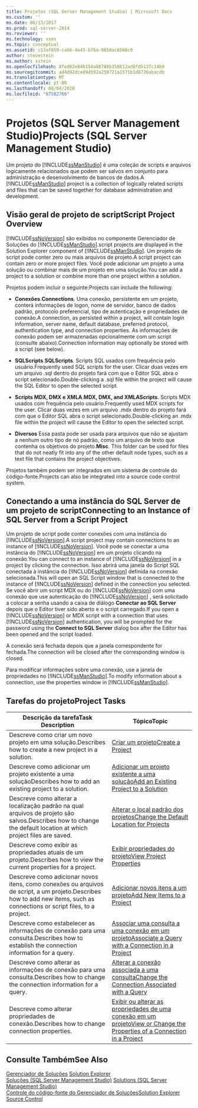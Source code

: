 ```yaml
---
title: Projetos (SQL Server Management Studio) | Microsoft Docs
ms.custom: ''
ms.date: 06/13/2017
ms.prod: sql-server-2014
ms.reviewer: ''
ms.technology: ssms
ms.topic: conceptual
ms.assetid: c13af859-ca66-4e43-b76a-0650ac6566c0
author: stevestein
ms.author: sstein
ms.openlocfilehash: 8fed02e84b154a86788b350812ad8fd5137c14b0
ms.sourcegitcommit: ad4d92dce894592a259721a1571b1d8736abacdb
ms.translationtype: MT
ms.contentlocale: pt-BR
ms.lasthandoff: 08/04/2020
ms.locfileid: "87582766"
---
```

# <a name="projects-sql-server-management-studio"></a><span data-ttu-id="9995e-102">Projetos (SQL Server Management Studio)</span><span class="sxs-lookup"><span data-stu-id="9995e-102">Projects (SQL Server Management Studio)</span></span>
  <span data-ttu-id="9995e-103">Um projeto do [!INCLUDE[ssManStudio](../../includes/ssmanstudio-md.md)] é uma coleção de scripts e arquivos logicamente relacionados que podem ser salvos em conjunto para administração e desenvolvimento de bancos de dados.</span><span class="sxs-lookup"><span data-stu-id="9995e-103">A [!INCLUDE[ssManStudio](../../includes/ssmanstudio-md.md)] project is a collection of logically related scripts and files that can be saved together for database administration and development.</span></span>  
  
## <a name="script-project-overview"></a><span data-ttu-id="9995e-104">Visão geral de projeto de script</span><span class="sxs-lookup"><span data-stu-id="9995e-104">Script Project Overview</span></span>  
 [!INCLUDE[ssNoVersion](../../includes/ssnoversion-md.md)] <span data-ttu-id="9995e-105">são exibidos no componente Gerenciador de Soluções do [!INCLUDE[ssManStudio](../../includes/ssmanstudio-md.md)].</span><span class="sxs-lookup"><span data-stu-id="9995e-105">script projects are displayed in the Solution Explorer component of [!INCLUDE[ssManStudio](../../includes/ssmanstudio-md.md)].</span></span> <span data-ttu-id="9995e-106">Um projeto de script pode conter zero ou mais arquivos de projeto.</span><span class="sxs-lookup"><span data-stu-id="9995e-106">A script project can contain zero or more project files.</span></span> <span data-ttu-id="9995e-107">Você pode adicionar um projeto a uma solução ou combinar mais de um projeto em uma solução.</span><span class="sxs-lookup"><span data-stu-id="9995e-107">You can add a project to a solution or combine more than one project within a solution.</span></span>  
  
 <span data-ttu-id="9995e-108">Projetos podem incluir o seguinte:</span><span class="sxs-lookup"><span data-stu-id="9995e-108">Projects can include the following:</span></span>  
  
-   <span data-ttu-id="9995e-109">**Conexões**.</span><span class="sxs-lookup"><span data-stu-id="9995e-109">**Connections**.</span></span> <span data-ttu-id="9995e-110">Uma conexão, persistente em um projeto, conterá informações de logon, nome de servidor, banco de dados padrão, protocolo preferencial, tipo de autenticação e propriedades de conexão.</span><span class="sxs-lookup"><span data-stu-id="9995e-110">A connection, as persisted within a project, will contain login information, server name, default database, preferred protocol, authentication type, and connection properties.</span></span> <span data-ttu-id="9995e-111">As informações de conexão podem ser armazenadas opcionalmente com um script (consulte abaixo).</span><span class="sxs-lookup"><span data-stu-id="9995e-111">Connection information may optionally be stored with a script (see below).</span></span>  
  
-   <span data-ttu-id="9995e-112">**SQLScripts**.</span><span class="sxs-lookup"><span data-stu-id="9995e-112">**SQLScripts**.</span></span> <span data-ttu-id="9995e-113">Scripts SQL usados com frequência pelo usuário.</span><span class="sxs-lookup"><span data-stu-id="9995e-113">Frequently used SQL scripts for the user.</span></span> <span data-ttu-id="9995e-114">Clicar duas vezes em um arquivo .sql dentro do projeto fará com que o Editor SQL abra o script selecionado.</span><span class="sxs-lookup"><span data-stu-id="9995e-114">Double-clicking a .sql file within the project will cause the SQL Editor to open the selected script.</span></span>  
  
-   <span data-ttu-id="9995e-115">**Scripts MDX, DMX e XMLA**.</span><span class="sxs-lookup"><span data-stu-id="9995e-115">**MDX, DMX, and XMLAScripts**.</span></span> <span data-ttu-id="9995e-116">Scripts MDX usados com frequência pelo usuário.</span><span class="sxs-lookup"><span data-stu-id="9995e-116">Frequently used MDX scripts for the user.</span></span> <span data-ttu-id="9995e-117">Clicar duas vezes em um arquivo .mdx dentro do projeto fará com que o Editor SQL abra o script selecionado.</span><span class="sxs-lookup"><span data-stu-id="9995e-117">Double-clicking an .mdx file within the project will cause the Editor to open the selected script.</span></span>  
  
-   <span data-ttu-id="9995e-118">**Diversos** Essa pasta pode ser usada para arquivos que não se ajustam a nenhum outro tipo de nó padrão, como um arquivo de texto que contenha os objetivos do projeto.</span><span class="sxs-lookup"><span data-stu-id="9995e-118">**Misc**. This folder can be used for files that do not neatly fit into any of the other default node types, such as a text file that contains the project objectives.</span></span>  
  
 <span data-ttu-id="9995e-119">Projetos também podem ser integrados em um sistema de controle do código-fonte.</span><span class="sxs-lookup"><span data-stu-id="9995e-119">Projects can also be integrated into a source code control system.</span></span>  
  
## <a name="connecting-to-an-instance-of-sql-server-from-a-script-project"></a><span data-ttu-id="9995e-120">Conectando a uma instância do SQL Server de um projeto de script</span><span class="sxs-lookup"><span data-stu-id="9995e-120">Connecting to an Instance of SQL Server from a Script Project</span></span>  
 <span data-ttu-id="9995e-121">Um projeto de script pode conter conexões com uma instância do [!INCLUDE[ssNoVersion](../../includes/ssnoversion-md.md)].</span><span class="sxs-lookup"><span data-stu-id="9995e-121">A script project may contain connections to an instance of [!INCLUDE[ssNoVersion](../../includes/ssnoversion-md.md)].</span></span> <span data-ttu-id="9995e-122">Você pode se conectar a uma instância do [!INCLUDE[ssNoVersion](../../includes/ssnoversion-md.md)] em um projeto clicando na conexão.</span><span class="sxs-lookup"><span data-stu-id="9995e-122">You can connect to an instance of [!INCLUDE[ssNoVersion](../../includes/ssnoversion-md.md)] in a project by clicking the connection.</span></span> <span data-ttu-id="9995e-123">Isso abrirá uma janela do Script SQL conectada à instância do [!INCLUDE[ssNoVersion](../../includes/ssnoversion-md.md)] definida na conexão selecionada.</span><span class="sxs-lookup"><span data-stu-id="9995e-123">This will open an SQL Script window that is connected to the instance of [!INCLUDE[ssNoVersion](../../includes/ssnoversion-md.md)] defined in the connection you selected.</span></span> <span data-ttu-id="9995e-124">Se você abrir um script MDX ou do [!INCLUDE[ssNoVersion](../../includes/ssnoversion-md.md)] com uma conexão que use autenticação do [!INCLUDE[ssNoVersion](../../includes/ssnoversion-md.md)] , será solicitado a colocar a senha usando a caixa de diálogo **Conectar ao SQL Server** depois que o Editor tiver sido aberto e o script carregado.</span><span class="sxs-lookup"><span data-stu-id="9995e-124">If you open a [!INCLUDE[ssNoVersion](../../includes/ssnoversion-md.md)] or MDX script with a connection that uses [!INCLUDE[ssNoVersion](../../includes/ssnoversion-md.md)] authentication, you will be prompted for the password using the **Connect to SQL Server** dialog box after the Editor has been opened and the script loaded.</span></span>  
  
 <span data-ttu-id="9995e-125">A conexão será fechada depois que a janela correspondente for fechada.</span><span class="sxs-lookup"><span data-stu-id="9995e-125">The connection will be closed after the corresponding window is closed.</span></span>  
  
 <span data-ttu-id="9995e-126">Para modificar informações sobre uma conexão, use a janela de propriedades no [!INCLUDE[ssManStudio](../../includes/ssmanstudio-md.md)].</span><span class="sxs-lookup"><span data-stu-id="9995e-126">To modify information about a connection, use the properties window in [!INCLUDE[ssManStudio](../../includes/ssmanstudio-md.md)].</span></span>  
  
## <a name="project-tasks"></a><span data-ttu-id="9995e-127">Tarefas do projeto</span><span class="sxs-lookup"><span data-stu-id="9995e-127">Project Tasks</span></span>  
  
|<span data-ttu-id="9995e-128">Descrição da tarefa</span><span class="sxs-lookup"><span data-stu-id="9995e-128">Task Description</span></span>|<span data-ttu-id="9995e-129">Tópico</span><span class="sxs-lookup"><span data-stu-id="9995e-129">Topic</span></span>|  
|----------------------|-----------|  
|<span data-ttu-id="9995e-130">Descreve como criar um novo projeto em uma solução.</span><span class="sxs-lookup"><span data-stu-id="9995e-130">Describes how to create a new project in a solution.</span></span>|[<span data-ttu-id="9995e-131">Criar um projeto</span><span class="sxs-lookup"><span data-stu-id="9995e-131">Create a Project</span></span>](create-a-project.md)|  
|<span data-ttu-id="9995e-132">Descreve como adicionar um projeto existente a uma solução</span><span class="sxs-lookup"><span data-stu-id="9995e-132">Describes how to add an existing project to a solution.</span></span>|[<span data-ttu-id="9995e-133">Adicionar um projeto existente a uma solução</span><span class="sxs-lookup"><span data-stu-id="9995e-133">Add an Existing Project to a Solution</span></span>](add-an-existing-project-to-a-solution.md)|  
|<span data-ttu-id="9995e-134">Descreve como alterar a localização padrão na qual arquivos de projeto são salvos.</span><span class="sxs-lookup"><span data-stu-id="9995e-134">Describes how to change the default location at which project files are saved.</span></span>|[<span data-ttu-id="9995e-135">Alterar o local padrão dos projetos</span><span class="sxs-lookup"><span data-stu-id="9995e-135">Change the Default Location for Projects</span></span>](change-the-default-location-for-projects.md)|  
|<span data-ttu-id="9995e-136">Descreve como exibir as propriedades atuais de um projeto.</span><span class="sxs-lookup"><span data-stu-id="9995e-136">Describes how to view the current properties for a project.</span></span>|[<span data-ttu-id="9995e-137">Exibir propriedades do projeto</span><span class="sxs-lookup"><span data-stu-id="9995e-137">View Project Properties</span></span>](view-project-properties.md)|  
|<span data-ttu-id="9995e-138">Descreve como adicionar novos itens, como conexões ou arquivos de script, a um projeto.</span><span class="sxs-lookup"><span data-stu-id="9995e-138">Describes how to add new items, such as connections or script files, to a project.</span></span>|[<span data-ttu-id="9995e-139">Adicionar novos itens a um projeto</span><span class="sxs-lookup"><span data-stu-id="9995e-139">Add New Items to a Project</span></span>](add-new-items-to-a-project.md)|  
|<span data-ttu-id="9995e-140">Descreve como estabelecer as informações de conexão para uma consulta.</span><span class="sxs-lookup"><span data-stu-id="9995e-140">Describes how to establish the connection information for a query.</span></span>|[<span data-ttu-id="9995e-141">Associar uma consulta a uma conexão em um projeto</span><span class="sxs-lookup"><span data-stu-id="9995e-141">Associate a Query with a Connection in a Project</span></span>](associate-a-query-with-a-connection-in-a-project.md)|  
|<span data-ttu-id="9995e-142">Descreve como alterar as informações de conexão para uma consulta.</span><span class="sxs-lookup"><span data-stu-id="9995e-142">Describes how to change the connection information for a query.</span></span>|[<span data-ttu-id="9995e-143">Alterar a conexão associada a uma consulta</span><span class="sxs-lookup"><span data-stu-id="9995e-143">Change the Connection Associated with a Query</span></span>](change-the-connection-associated-with-a-query.md)|  
|<span data-ttu-id="9995e-144">Descreve como alterar propriedades de conexão.</span><span class="sxs-lookup"><span data-stu-id="9995e-144">Describes how to change connection properties.</span></span>|[<span data-ttu-id="9995e-145">Exibir ou alterar as propriedades de uma conexão em um projeto</span><span class="sxs-lookup"><span data-stu-id="9995e-145">View or Change the Properties of a Connection in a Project</span></span>](view-or-change-the-properties-of-a-connection-in-a-project.md)|  
  
## <a name="see-also"></a><span data-ttu-id="9995e-146">Consulte Também</span><span class="sxs-lookup"><span data-stu-id="9995e-146">See Also</span></span>  
 <span data-ttu-id="9995e-147">[Gerenciador de Soluções](solution-explorer.md) </span><span class="sxs-lookup"><span data-stu-id="9995e-147">[Solution Explorer](solution-explorer.md) </span></span>  
 <span data-ttu-id="9995e-148">[Soluções &#40;SQL Server Management Studio&#41;](solutions-sql-server-management-studio.md) </span><span class="sxs-lookup"><span data-stu-id="9995e-148">[Solutions &#40;SQL Server Management Studio&#41;](solutions-sql-server-management-studio.md) </span></span>  
 [<span data-ttu-id="9995e-149">Controle do código-fonte do Gerenciador de Soluções</span><span class="sxs-lookup"><span data-stu-id="9995e-149">Solution Explorer Source Control</span></span>](../../database-engine/solution-explorer-source-control.md)  
  
  
